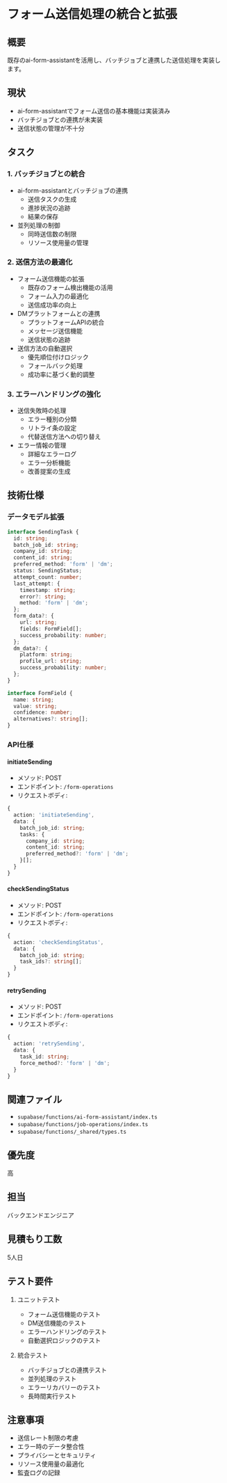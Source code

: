 # フォーム送信処理の統合と拡張

## 概要
既存のai-form-assistantを活用し、バッチジョブと連携した送信処理を実装します。

## 現状
- ai-form-assistantでフォーム送信の基本機能は実装済み
- バッチジョブとの連携が未実装
- 送信状態の管理が不十分

## タスク

### 1. バッチジョブとの統合
- ai-form-assistantとバッチジョブの連携
  - 送信タスクの生成
  - 進捗状況の追跡
  - 結果の保存
- 並列処理の制御
  - 同時送信数の制限
  - リソース使用量の管理

### 2. 送信方法の最適化
- フォーム送信機能の拡張
  - 既存のフォーム検出機能の活用
  - フォーム入力の最適化
  - 送信成功率の向上
- DMプラットフォームとの連携
  - プラットフォームAPIの統合
  - メッセージ送信機能
  - 送信状態の追跡
- 送信方法の自動選択
  - 優先順位付けロジック
  - フォールバック処理
  - 成功率に基づく動的調整

### 3. エラーハンドリングの強化
- 送信失敗時の処理
  - エラー種別の分類
  - リトライ条の設定
  - 代替送信方法への切り替え
- エラー情報の管理
  - 詳細なエラーログ
  - エラー分析機能
  - 改善提案の生成

## 技術仕様

### データモデル拡張
```typescript
interface SendingTask {
  id: string;
  batch_job_id: string;
  company_id: string;
  content_id: string;
  preferred_method: 'form' | 'dm';
  status: SendingStatus;
  attempt_count: number;
  last_attempt: {
    timestamp: string;
    error?: string;
    method: 'form' | 'dm';
  };
  form_data?: {
    url: string;
    fields: FormField[];
    success_probability: number;
  };
  dm_data?: {
    platform: string;
    profile_url: string;
    success_probability: number;
  };
}

interface FormField {
  name: string;
  value: string;
  confidence: number;
  alternatives?: string[];
}
```

### API仕様

#### initiateSending
- メソッド: POST
- エンドポイント: `/form-operations`
- リクエストボディ:
```typescript
{
  action: 'initiateSending',
  data: {
    batch_job_id: string;
    tasks: {
      company_id: string;
      content_id: string;
      preferred_method?: 'form' | 'dm';
    }[];
  }
}
```

#### checkSendingStatus
- メソッド: POST
- エンドポイント: `/form-operations`
- リクエストボディ:
```typescript
{
  action: 'checkSendingStatus',
  data: {
    batch_job_id: string;
    task_ids?: string[];
  }
}
```

#### retrySending
- メソッド: POST
- エンドポイント: `/form-operations`
- リクエストボディ:
```typescript
{
  action: 'retrySending',
  data: {
    task_id: string;
    force_method?: 'form' | 'dm';
  }
}
```

## 関連ファイル
- `supabase/functions/ai-form-assistant/index.ts`
- `supabase/functions/job-operations/index.ts`
- `supabase/functions/_shared/types.ts`

## 優先度
高

## 担当
バックエンドエンジニア

## 見積もり工数
5人日

## テスト要件
1. ユニットテスト
   - フォーム送信機能のテスト
   - DM送信機能のテスト
   - エラーハンドリングのテスト
   - 自動選択ロジックのテスト

2. 統合テスト
   - バッチジョブとの連携テスト
   - 並列処理のテスト
   - エラーリカバリーのテスト
   - 長時間実行テスト

## 注意事項
- 送信レート制限の考慮
- エラー時のデータ整合性
- プライバシーとセキュリティ
- リソース使用量の最適化
- 監査ログの記録 